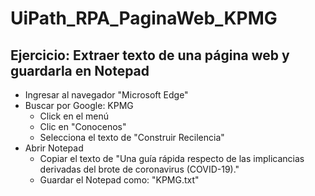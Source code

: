 # UiPath_RPA_PaginaWeb_KPMG

## Ejercicio: Extraer texto de una página web y guardarla en Notepad
- Ingresar al navegador "Microsoft Edge"
- Buscar por Google: KPMG
    - Click en el menú
    - Clic en "Conocenos"
    - Selecciona el texto de "Construir Recilencia"
 - Abrir Notepad
    - Copiar el texto de "Una guía rápida respecto de las implicancias derivadas del brote de coronavirus (COVID-19)."
    -  Guardar el Notepad como: "KPMG.txt"

